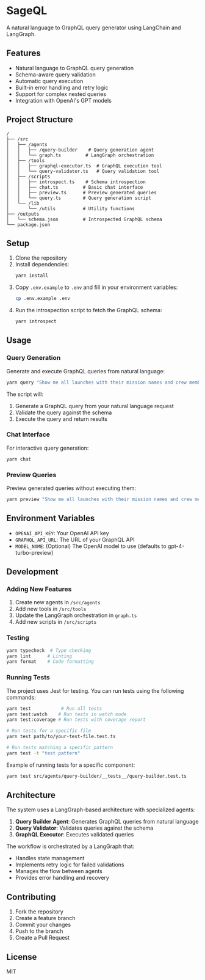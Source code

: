 # SageQL

A natural language to GraphQL query generator using LangChain and LangGraph.

## Features

- Natural language to GraphQL query generation
- Schema-aware query validation
- Automatic query execution
- Built-in error handling and retry logic
- Support for complex nested queries
- Integration with OpenAI's GPT models

## Project Structure

```
/
├── /src
│   ├── /agents
│   │   ├── /query-builder    # Query generation agent
│   │   └── graph.ts         # LangGraph orchestration
│   ├── /tools
│   │   ├── graphql-executor.ts  # GraphQL execution tool
│   │   └── query-validator.ts   # Query validation tool
│   ├── /scripts
│   │   ├── introspect.ts    # Schema introspection
│   │   ├── chat.ts         # Basic chat interface
│   │   ├── preview.ts      # Preview generated queries
│   │   └── query.ts        # Query generation script
│   └── /lib
│       └── /utils          # Utility functions
├── /outputs
│   └── schema.json         # Introspected GraphQL schema
└── package.json
```

## Setup

1. Clone the repository
2. Install dependencies:
   ```bash
   yarn install
   ```
3. Copy `.env.example` to `.env` and fill in your environment variables:
   ```bash
   cp .env.example .env
   ```
4. Run the introspection script to fetch the GraphQL schema:
   ```bash
   yarn introspect
   ```

## Usage

### Query Generation

Generate and execute GraphQL queries from natural language:

```bash
yarn query "Show me all launches with their mission names and crew members"
```

The script will:

1. Generate a GraphQL query from your natural language request
2. Validate the query against the schema
3. Execute the query and return results

### Chat Interface

For interactive query generation:

```bash
yarn chat
```

### Preview Queries

Preview generated queries without executing them:

```bash
yarn preview "Show me all launches with their mission names and crew members"
```

## Environment Variables

- `OPENAI_API_KEY`: Your OpenAI API key
- `GRAPHQL_API_URL`: The URL of your GraphQL API
- `MODEL_NAME`: (Optional) The OpenAI model to use (defaults to gpt-4-turbo-preview)

## Development

### Adding New Features

1. Create new agents in `/src/agents`
2. Add new tools in `/src/tools`
3. Update the LangGraph orchestration in `graph.ts`
4. Add new scripts in `/src/scripts`

### Testing

```bash
yarn typecheck  # Type checking
yarn lint      # Linting
yarn format    # Code formatting
```

### Running Tests

The project uses Jest for testing. You can run tests using the following commands:

```bash
yarn test           # Run all tests
yarn test:watch    # Run tests in watch mode
yarn test:coverage # Run tests with coverage report

# Run tests for a specific file
yarn test path/to/your-test-file.test.ts

# Run tests matching a specific pattern
yarn test -t "test pattern"
```

Example of running tests for a specific component:

```bash
yarn test src/agents/query-builder/__tests__/query-builder.test.ts
```

## Architecture

The system uses a LangGraph-based architecture with specialized agents:

1. **Query Builder Agent**: Generates GraphQL queries from natural language
2. **Query Validator**: Validates queries against the schema
3. **GraphQL Executor**: Executes validated queries

The workflow is orchestrated by a LangGraph that:

- Handles state management
- Implements retry logic for failed validations
- Manages the flow between agents
- Provides error handling and recovery

## Contributing

1. Fork the repository
2. Create a feature branch
3. Commit your changes
4. Push to the branch
5. Create a Pull Request

## License

MIT
